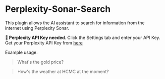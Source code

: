 # Perplexity-Sonar-Search

This plugin allows the AI assistant to search for information from the internet using Perplexity Sonar.

**🔑 Perplexity API Key needed**. Click the Settings tab and enter your API Key. Get your Perplexity API Key from [here](https://www.perplexity.ai/settings/api)

Example usage:

> What's the gold price?

> How's the weather at HCMC at the moment?
